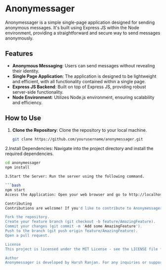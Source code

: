 # Anonymessager

Anonymessager is a simple single-page application designed for sending anonymous messages. It's built using Express JS within the Node environment, providing a straightforward and secure way to send messages anonymously.

## Features

- **Anonymous Messaging**: Users can send messages without revealing their identity.
- **Single Page Application**: The application is designed to be lightweight and efficient, with all functionality contained within a single page.
- **Express JS Backend**: Built on top of Express JS, providing robust server-side functionality.
- **Node Environment**: Utilizes Node.js environment, ensuring scalability and efficiency.

## How to Use

1. **Clone the Repository**: Clone the repository to your local machine.
   ```bash
   git clone https://github.com/yourusername/anonymessager.git
2.Install Dependencies: Navigate into the project directory and install the required dependencies.

   ```bash
   cd anonymessager
   npm install

3.Start the Server: Run the server using the following command.

   ```bash
   npm start
Access the Application: Open your web browser and go to http://localhost:3000 to access the application.

Contributing
Contributions are welcome! If you'd like to contribute to Anonymessager, please follow these steps:

Fork the repository.
Create your feature branch (git checkout -b feature/AmazingFeature).
Commit your changes (git commit -m 'Add some AmazingFeature').
Push to the branch (git push origin feature/AmazingFeature).
Open a pull request.

License
This project is licensed under the MIT License - see the LICENSE file for details.

Author
Anonymessager is developed by Harsh Ranjan. For any inquiries or support, please contact [shriharshranjangupta@gmail.com].
